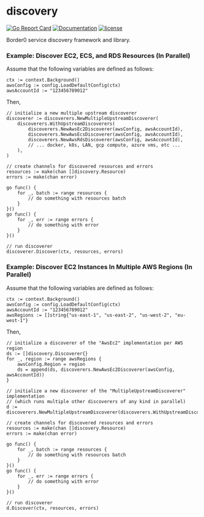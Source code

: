 # discovery

[![Go Report Card](https://img.shields.io/badge/go%20report-A+-brightgreen.svg?style=flat)](https://goreportcard.com/report/github.com/borderzero/discovery)
[![Documentation](https://godoc.org/github.com/borderzero/discovery?status.svg)](https://godoc.org/github.com/borderzero/discovery)
[![license](https://img.shields.io/github/license/borderzero/discovery.svg)](https://github.com/borderzero/discovery/blob/master/LICENSE)

Border0 service discovery framework and library.

### Example: Discover EC2, ECS, and RDS Resources (In Parallel)

Assume that the following variables are defined as follows:

```
ctx := context.Background()
awsConfig := config.LoadDefaultConfig(ctx)
awsAccountId := "123456789012"
```

Then,

```
// initialize a new multiple upstream discoverer
discoverer := discoverers.NewMultipleUpstreamDiscoverer(
	discoverers.WithUpstreamDiscoverers(
		discoverers.NewAwsEc2Discoverer(awsConfig, awsAccountId),
		discoverers.NewAwsEcsDiscoverer(awsConfig, awsAccountId),
		discoverers.NewAwsRdsDiscoverer(awsConfig, awsAccountId),
		// ... docker, k8s, LAN, gcp compute, azure vms, etc ...
	),
)

// create channels for discovered resources and errors
resources := make(chan []discovery.Resource)
errors := make(chan error)

go func() {
	for _, batch := range resources {
		// do something with resources batch
	}
}()
go func() {
	for _, err := range errors {
		// do something with error
	}
}()

// run discoverer
discoverer.Discover(ctx, resources, errors)
```

### Example: Discover EC2 Instances In Multiple AWS Regions (In Parallel)

Assume that the following variables are defined as follows:

```
ctx := context.Background()
awsConfig := config.LoadDefaultConfig(ctx)
awsAccountId := "123456789012"
awsRegions := []string{"us-east-1", "us-east-2", "us-west-2", "eu-west-1"}
```

Then,

```
// initialize a discoverer of the "AwsEc2" implementation per AWS region
ds := []discovery.Discoverer{}
for _, region := range awsRegions {
	awsConfig.Region = region
	ds = append(ds, discoverers.NewAwsEc2Discoverer(awsConfig, awsAccountId))
}

// initialize a new discoverer of the "MultipleUpstreamDiscoverer" implementation
// (which runs multiple other discoverers of any kind in parallel)
d := discoverers.NewMultipleUpstreamDiscoverer(discoverers.WithUpstreamDiscoverers(ds...))

// create channels for discovered resources and errors
resources := make(chan []discovery.Resource)
errors := make(chan error)

go func() {
	for _, batch := range resources {
		// do something with resources batch
	}
}()
go func() {
	for _, err := range errors {
		// do something with error
	}
}()

// run discoverer
d.Discover(ctx, resources, errors)
```

